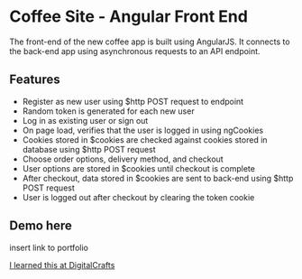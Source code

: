 # Coffee Site - Angular Front End

The front-end of the new coffee app is built using AngularJS. It connects to the back-end app using asynchronous requests to an API endpoint.

## Features
* Register as new user using $http POST request to endpoint
* Random token is generated for each new user
* Log in as existing user or sign out
* On page load, verifies that the user is logged in using ngCookies
* Cookies stored in $cookies are checked against cookies stored in database using $http POST request
* Choose order options, delivery method, and checkout
* User options are stored in $cookies until checkout is complete
* After checkout, data stored in $cookies are sent to back-end using $http POST request
* User is logged out after checkout by clearing the token cookie

## Demo here
insert link to portfolio

[I learned this at DigitalCrafts](https://digitalcrafts.com)